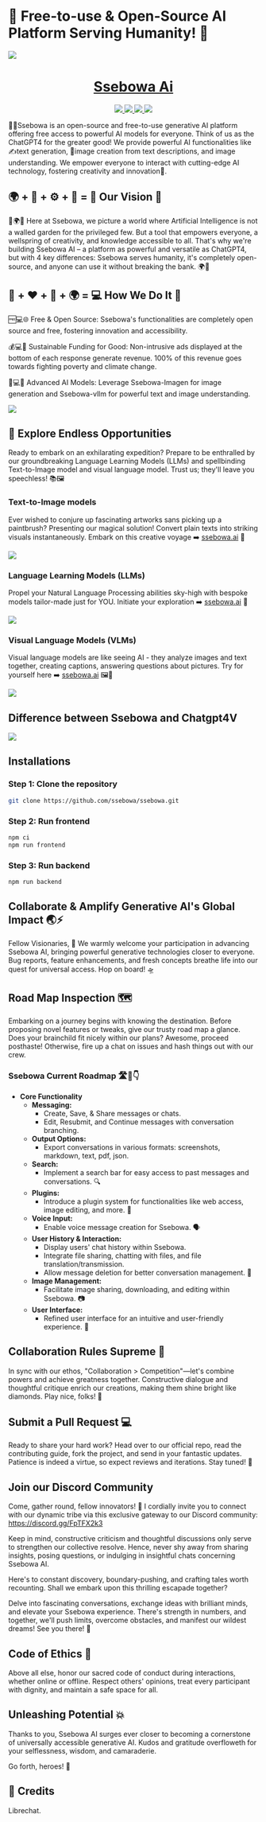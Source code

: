 # 🎉 Free-to-use & Open-Source AI Platform Serving Humanity! 🌟

<p align="">
  <a href="https://ssebowa.ai">
    <img src="images/ssebowa_banner.jpg" height="">
  </a>
  <h1 align="center">
    <a href="https://librechat.ai">Ssebowa Ai</a>
  </h1>
</p>

<p align="center">
  <a href="https://discord.gg/FpTFX2k3"> 
    <img
      src="https://img.shields.io/discord/1086345563026489514?label=&logo=discord&style=for-the-badge&logoWidth=20&logoColor=white&labelColor=000000&color=blueviolet">
  </a>
  <a href="https://https://twitter.com/Ssebowa123"> 
    <img
      src="https://img.shields.io/badge/X-red.svg?style=for-the-badge&logo=x&logoColor=white&labelColor=000000&logoWidth=20">
  </a>
  <a href="https://www.linkedin.com/showcase/ssebowa123"> 
    <img
      src="https://img.shields.io/badge/LINKEDIN-blue.svg?style=for-the-badge&logo=read-the-docs&logoColor=white&labelColor=000000&logoWidth=20">
  </a>
  <a aria-label="Sponsors" href="https://huggingface.co/Ssebowa-Ai">
    <img
      src="https://img.shields.io/badge/HUGGING-FACE-brightgreen.svg?style=for-the-badge&logo=huggingface&logoColor=white&labelColor=000000&logoWidth=20">
  </a>
</p>

🤖🎉Ssebowa is an open-source and free-to-use generative AI platform offering free access to powerful AI models for everyone. Think of us as the ChatGPT4 for the greater good! We provide powerful AI functionalities like ✍️text generation, 📸image creation from text descriptions, and image understanding. We empower everyone to interact with cutting-edge AI technology, fostering creativity and innovation🧠.


##  🌍 + 💖 + ⚙️ + 🌳 = 🎯 Our Vision 🔮


🤖🌍🌳 Here at Ssebowa, we picture a world where Artificial Intelligence is not a walled garden for the privileged few. But a tool that empowers everyone, a wellspring of creativity, and knowledge accessible to all. That's why we're building Ssebowa AI – a platform as powerful and versatile as ChatGPT4, but with 4 key differences: Ssebowa serves humanity, it's completely open-source, and anyone can use it without breaking the bank. 🌍🚀


## 🤔 + ❤️ + 🙌 + 🌍 = 💻 How We Do It 🌱

🆓💻🌐 Free & Open Source: Ssebowa's functionalities are completely open source and free, fostering innovation and accessibility.

💰💻🌱 Sustainable Funding for Good: Non-intrusive ads displayed at the bottom of each response generate revenue. 100% of this revenue goes towards fighting poverty and climate change.

🧠💻🔬 Advanced AI Models: Leverage Ssebowa-Imagen for image generation and Ssebowa-vllm for powerful text and image understanding.


<p align="">
  <a href="https://ssebowa.ai">
    <img src="images/ssebowa_charity.jpg" height="">
  </a>
</p>

## 💫 Explore Endless Opportunities
Ready to embark on an exhilarating expedition? Prepare to be enthralled by our groundbreaking Language Learning Models (LLMs) and spellbinding Text-to-Image model and visual language model. Trust us; they'll leave you speechless! 📚🖼️

### Text-to-Image models

Ever wished to conjure up fascinating artworks sans picking up a paintbrush? Presenting our magical solution! Convert plain texts into striking visuals instantaneously. Embark on this creative voyage ➡️ [ssebowa.ai](https://ssebowa.ai) 🎨

<p align="">
  <a href="https://ssebowa.ai">
    <img src="images/Screenshot_imgen.png" height="">
  </a>
</p>

### Language Learning Models (LLMs)

Propel your Natural Language Processing abilities sky-high with bespoke models tailor-made just for YOU. Initiate your exploration ➡️ [ssebowa.ai](https://ssebowa.ai) 🚀

<p align="">
  <a href="https://ssebowa.ai">
    <img src="images/Screenshot_llm.png" height="">
  </a>
</p>

### Visual Language Models (VLMs)

Visual language models are like seeing AI - they analyze images and text together, creating captions, answering questions about pictures. Try for yourself here ➡️ [ssebowa.ai](https://ssebowa.ai) 🖼️📝

<p align="">
  <a href="https://ssebowa.ai">
    <img src="images/Screenshot_vlm1.png" height="">
  </a>
</p>

## Difference between Ssebowa and Chatgpt4V

<p align="centre">
  <a href="https://ssebowa.ai">
    <img src="images/sbwvlm.jpg" height="">
  </a>
</p>

## Installations

### Step 1: Clone the repository
```bash
git clone https://github.com/ssebowa/ssebowa.git
```
### Step 2: Run frontend
```bash
npm ci
npm run frontend
```
### Step 3: Run backend
```bash
npm run backend
```

## Collaborate & Amplify Generative AI's Global Impact 🌏⚡

Fellow Visionaries, 🤝 We warmly welcome your participation in advancing Ssebowa AI, bringing powerful generative technologies closer to everyone. Bug reports, feature enhancements, and fresh concepts breathe life into our quest for universal access. Hop on board! 🛸

## Road Map Inspection 🗺️

Embarking on a journey begins with knowing the destination. Before proposing novel features or tweaks, give our trusty road map a glance. Does your brainchild fit nicely within our plans? Awesome, proceed posthaste! Otherwise, fire up a chat on issues and hash things out with our crew.

### Ssebowa Current Roadmap 🛣️🚀👇

- **Core Functionality**
  - **Messaging:**
    - Create, Save, & Share messages or chats.
    - Edit, Resubmit, and Continue messages with conversation branching.
  - **Output Options:**
    - Export conversations in various formats: screenshots, markdown, text, pdf, json.
  - **Search:**
    - Implement a search bar for easy access to past messages and conversations. 🔍
  - **Plugins:**
    - Introduce a plugin system for functionalities like web access, image editing, and more. 🧩
  - **Voice Input:**
    - Enable voice message creation for Ssebowa. 🗣️
  - **User History & Interaction:**
    - Display users' chat history within Ssebowa.
    - Integrate file sharing, chatting with files, and file translation/transmission.
    - Allow message deletion for better conversation management. 📂
  - **Image Management:**
    - Facilitate image sharing, downloading, and editing within Ssebowa. 📷
  - **User Interface:**
    - Refined user interface for an intuitive and user-friendly experience. 🎨

## Collaboration Rules Supreme 💪

In sync with our ethos, "Collaboration > Competition"—let's combine powers and achieve greatness together. Constructive dialogue and thoughtful critique enrich our creations, making them shine bright like diamonds. Play nice, folks! 💖

## Submit a Pull Request 💻

Ready to share your hard work? Head over to our official repo, read the contributing guide, fork the project, and send in your fantastic updates. Patience is indeed a virtue, so expect reviews and iterations. Stay tuned! 📡

## Join our Discord Community

Come, gather round, fellow innovators! 🤩 I cordially invite you to connect with our dynamic tribe via this exclusive gateway to our Discord community: https://discord.gg/FpTFX2k3

Keep in mind, constructive criticism and thoughtful discussions only serve to strengthen our collective resolve. Hence, never shy away from sharing insights, posing questions, or indulging in insightful chats concerning Ssebowa AI.

Here's to constant discovery, boundary-pushing, and crafting tales worth recounting. Shall we embark upon this thrilling escapade together?

Delve into fascinating conversations, exchange ideas with brilliant minds, and elevate your Ssebowa experience. There's strength in numbers, and together, we'll push limits, overcome obstacles, and manifest our wildest dreams! See you there! 💫

## Code of Ethics 🧠

Above all else, honor our sacred code of conduct during interactions, whether online or offline. Respect others' opinions, treat every participant with dignity, and maintain a safe space for all.

## Unleashing Potential 💥

Thanks to you, Ssebowa AI surges ever closer to becoming a cornerstone of universally accessible generative AI. Kudos and gratitude overfloweth for your selflessness, wisdom, and camaraderie.

Go forth, heroes! 🚀

## 🤝 Credits

Librechat.
